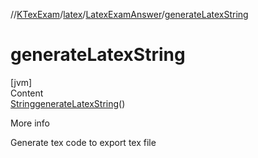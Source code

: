 //[KTexExam](../../../index.md)/[latex](../index.md)/[LatexExamAnswer](index.md)/[generateLatexString](generate-latex-string.md)



# generateLatexString  
[jvm]  
Content  
[String](https://docs.oracle.com/javase/8/docs/api/java/lang/String.html)[generateLatexString](generate-latex-string.md)()  
  
More info  


Generate tex code to export tex file

  



